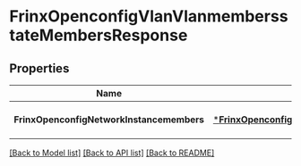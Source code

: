 # FrinxOpenconfigVlanVlanmembersstateMembersResponse

## Properties
Name | Type | Description | Notes
------------ | ------------- | ------------- | -------------
**FrinxOpenconfigNetworkInstancemembers** | [***FrinxOpenconfigVlanVlanmembersstateMembers**](frinx.openconfig.vlan.vlanmembersstate.Members.md) |  | [optional] [default to null]

[[Back to Model list]](../README.md#documentation-for-models) [[Back to API list]](../README.md#documentation-for-api-endpoints) [[Back to README]](../README.md)


